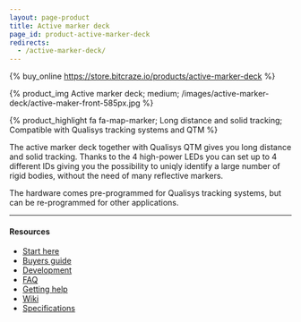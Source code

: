 ```yaml
---
layout: page-product
title: Active marker deck
page_id: product-active-marker-deck
redirects:
  - /active-marker-deck/
---
```


{% buy_online https://store.bitcraze.io/products/active-marker-deck %}

{% product_img Active marker deck; medium;
/images/active-marker-deck/active-maker-front-585px.jpg
%}

{% product_highlight
fa fa-map-marker;
Long distance and solid tracking;
Compatible with Qualisys tracking systems and QTM
%}

The active marker deck together with Qualisys QTM gives you long distance and solid tracking. Thanks to the 4 high-power LEDs you can set up to 4
different IDs giving you the possibility to uniqly identify a large number of rigid bodies, without the need of many reflective markers.

The hardware comes pre-programmed for Qualisys tracking systems, but can be re-programmed for other applications.

---

#### Resources

- [Start here](/tutorials/start/)
- [Buyers guide](/buy/buyers-guide/)
- [Development](/development/development-overview/)
- [FAQ](/support/f-a-q/)
- [Getting help](/support/getting-help/)
- [Wiki](https://wiki.bitcraze.io/projects:crazyflie2:expansionboards:active-marker-deck)
- [Specifications](https://store.bitcraze.io/products/active-marker-deck)
